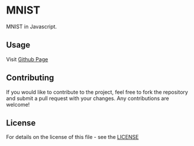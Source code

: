# MNIST

MNIST in Javascript.

## Usage

Visit [Github Page](https://shelltux.github.io/MNIST.js/)

## Contributing

If you would like to contribute to the project, feel free to fork the repository
and submit a pull request with your changes. Any contributions are welcome!

## License

For details on the license of this file - see the [LICENSE](LICENSE)
